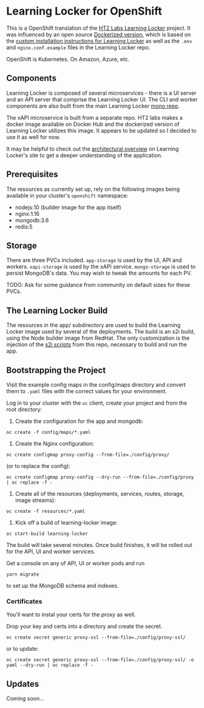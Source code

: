 
# Learning Locker for OpenShift 

This is a OpenShift translation of the [HT2 Labs Learning
Locker](https://www.ht2labs.com/learning-locker/) project. It was
influenced by an open source [Dockerized
version](https://github.com/michzimny/learninglocker2-docker), which is
based on the [custom installation instructions for Learning
Locker](http://docs.learninglocker.net/guides-custom-installation/) as
well as the `.env` and `nginx.conf.example` files in the Learning
Locker repo.

OpenShift is Kubernetes. On Amazon, Azure, etc.

## Components

Learning Locker is composed of several microservices - there is a UI
server and an API server that comprise the Learning Locker UI. The CLI
and worker components are also built from the main Learning Locker [mono
repo](https://github.com/LearningLocker/learninglocker). 

The xAPI microservice is built from a separate repo. HT2 labs makes
a docker image available on Docker Hub and the dockerized version of
Learning Locker utilizes this image. It appears to be updated so I
decided to use it as well for now.

It may be helpful to check out the [architectural
overview](http://docs.learninglocker.net/overview-architecture/) on
Learning Locker's site to get a deeper understanding of the application.

## Prerequisites

The resources as currently set up, rely on the following images
being available in your cluster's `openshift` namespace:

* nodejs:10 (builder image for the app itself)
* nginx:1.16
* mongodb:3.6
* redis:5

## Storage

There are three PVCs included. `app-storage` is used by the UI, API and
workers. `xapi-storage` is used by the xAPI service. `mongo-storage`
is used to persist MongoDB's data. You may wish to tweak the amounts
for each PV. 

TODO: Ask for some guidance from community on default sizes for these PVCs.

## The Learning Locker Build

The resources in the app/ subdirectory are used to build the Learning
Locker image used by several of the deployments. The build is an s2i
build, using the Node builder image from RedHat. The only
customization is the injection of the [s2i scripts](app/s2i) from this
repo, necessary to build and run the app.

## Bootstrapping the Project

Visit the example config maps in the config/maps directory and convert
them to `.yaml` files with the correct values for your environment.

Log in to your cluster with the `oc` client, create your project and from the root directory:

1. Create the configuration for the app and mongodb:

`oc create -f config/maps/*.yaml`

1. Create the Nginx configuration:

`oc create configmap proxy-config --from-file=./config/proxy/`

(or to replace the config):

`oc create configmap proxy-config --dry-run --from-file=./config/proxy | oc replace -f -`

1. Create all of the resources (deployments, services, routes,
storage, image streams):

`oc create -f resources/*.yaml`
        
1. Kick off a build of learning-locker image:

`oc start-build learning-locker`

The build will take several minutes. Once build finishes, it will be
rolled out for the API, UI and worker services.

Get a console on any of API, UI or worker pods and run

`yarn migrate`

to set up the MongoDB schema and indexes.


### Certificates

You'll want to instal your certs for the proxy as well.

Drop your key and certs into a directory and create the secret.

`oc create secret generic proxy-ssl --from-file=./config/proxy-ssl/ `

or to update:

`oc create secret generic proxy-ssl --from-file=./config/proxy-ssl/ -o yaml --dry-run | oc replace -f -`

## Updates

Coming soon...
